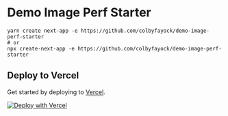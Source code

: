 # Demo Image Perf Starter

```
yarn create next-app -e https://github.com/colbyfayock/demo-image-perf-starter
# or
npx create-next-app -e https://github.com/colbyfayock/demo-image-perf-starter
```

## Deploy to Vercel

Get started by deploying to [Vercel](https://vercel.com/ambassadors/colbyfayock).

[![Deploy with Vercel](https://vercel.com/button)](https://vercel.com/new/clone?repository-url=https%3A%2F%2Fgithub.com%2Fcolbyfayock%2Fdemo-image-perf-starter)

